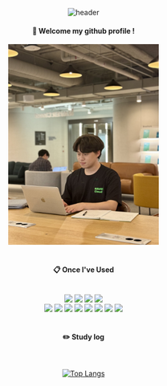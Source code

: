 <div align="center"> 

![header](https://capsule-render.vercel.app/api?type=cylinder&color=000000&height=150&section=header&text=Yonghun's%20Github&fontColor=ffffff&fontSize=70&animation=fadeIn&fontAlignY=55&desc=%20&descAlignY=62&descAlign=62)
  
####  :wave: Welcome my github profile !

<img src="깃허브사진.jpg" alt="깃허브사진" width="300" height="400">

  
 <br/>
 <br/>
  
####  :clipboard: Once I've Used 
  
 <br/>  
<img src="https://img.shields.io/badge/Java-007396?style=for-the-badge&logo=java&logoColor=white">
<img src="https://img.shields.io/badge/JavaScript-F7DF1E?style=for-the-badge&logo=JavaScript&logoColor=white">
<img src="https://img.shields.io/badge/HTML5-E34F26?style=for-the-badge&logo=HTML5&logoColor=white">
<img src="https://img.shields.io/badge/CSS3-1572B6?style=for-the-badge&logo=CSS3&logoColor=white"> <br>
<img src="https://img.shields.io/badge/MySQL-4479A1?style=for-the-badge&logo=MySQL&logoColor=white">
<img src="https://img.shields.io/badge/SpringBoot-6DB33F?style=for-the-badge&logo=springboot&logoColor=white">
<img src="https://img.shields.io/badge/Thymeleaf-005F0F?style=for-the-badge&logo=thymeleaf&logoColor=white">
<img src="https://img.shields.io/badge/MyBatis-BE2309?style=for-the-badge&logo=mybatis&logoColor=white">
<img src="https://img.shields.io/badge/jQuery-0769AD?style=for-the-badge&logo=jquery&logoColor=white">
<img src="https://img.shields.io/badge/Naver%20Cloud%20Service-03C75A?style=for-the-badge&logo=naver&logoColor=white">
<img src="https://img.shields.io/badge/Oracle-F80000?style=for-the-badge&logo=oracle&logoColor=white">
<img src="https://img.shields.io/badge/GitHub-181717?style=for-the-badge&logo=github&logoColor=white">

 
   <br/>
   <br/>
 
#### :pencil2: Study log
 
  <br/>
  
[![Top Langs](https://github-readme-stats.vercel.app/api/top-langs/?username=choyonghun&layout=compact)](https://github.com/anuraghazra/github-readme-stats)
  
<!--[![Velog's GitHub stats](https://velog-readme-stats.vercel.app/api?name=somm&color=dark)](https://velog.io/@somm)-->
</div>

<!--
Here are some ideas to get you started:

- 🔭 I’m currently working on ...
- 🌱 I’m currently learning ...
- 👯 I’m looking to collaborate on ...
- 🤔 I’m looking for help with ...
- 💬 Ask me about ...
- 📫 How to reach me: ...
- 😄 Pronouns: ...
- ⚡ Fun fact: ...
-->
